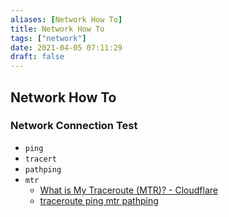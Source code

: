 ```yaml
---
aliases: [Network How To]
title: Network How To
tags: ["network"]
date: 2021-04-05 07:11:29
draft: false
---
```


## Network How To

### Network Connection Test

- `ping`
- `tracert`
- `pathping`
- `mtr`
    - [What is My Traceroute (MTR)? - Cloudflare](https://www.cloudflare.com/learning/network-layer/what-is-mtr/)
    - [traceroute ping mtr pathping](https://www.clouddirect.net/knowledge-base/KB0011455/using-traceroute-ping-mtr-and-pathping)
